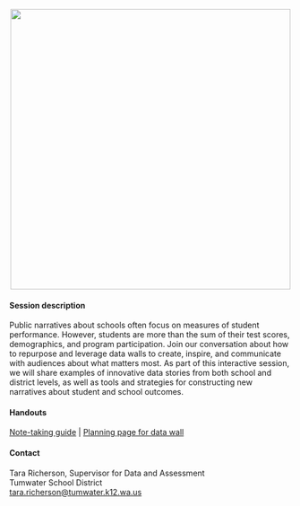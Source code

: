 <p align="center"> 
<img src="https://github.com/tlricherson/Transform-Data-Conversations/blob/master/graphics/Cover.png" height="500">
</p>

#### Session description ####
Public narratives about schools often focus on measures of student performance. However, students are more than the sum of their test scores, demographics, and program participation. Join our conversation about how to repurpose and leverage data walls to create, inspire, and communicate with audiences about what matters most. As part of this interactive session, we will share examples of innovative data stories from both school and district levels, as well as tools and strategies for constructing new narratives about student and school outcomes. 

#### Handouts ####
[Note-taking guide](https://github.com/tlricherson/Data-Conversations/blob/master/graphics/DataConversationsNotes.pdf) | [Planning page for data wall](https://github.com/tlricherson/Data-Conversations/blob/master/graphics/DataConversationsPlanning.pdf)

#### Contact ####
Tara Richerson, Supervisor for Data and Assessment <br/>
Tumwater School District <br/>
[tara.richerson@tumwater.k12.wa.us](mailto:tara.richerson@tumwater.k12.wa.us)
